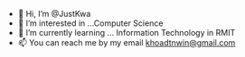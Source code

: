 - 👋 Hi, I’m @JustKwa
- 👀 I’m interested in ...Computer Science
- 🌱 I’m currently learning ... Information Technology in RMIT
- 📫 You can reach me by my email khoadtnwin@gmail.com

<!---
JustKwa/JustKwa is a ✨ special ✨ repository because its `README.md` (this file) appears on your GitHub profile.
You can click the Preview link to take a look at your changes.
--->
